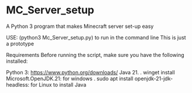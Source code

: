 # MC_Server_setup
A Python 3 program that makes Minecraft server set-up easy


USE: (python3 Mc_Server_setup.py) to run in the command line 
This is just a prototype




Requirements
Before running the script, make sure you have the following installed:

Python 3: https://www.python.org/downloads/
Java 21. 
. winget install Microsoft.OpenJDK.21: for windows
. sudo apt install openjdk-21-jdk-headless: for Linux to install Java 
